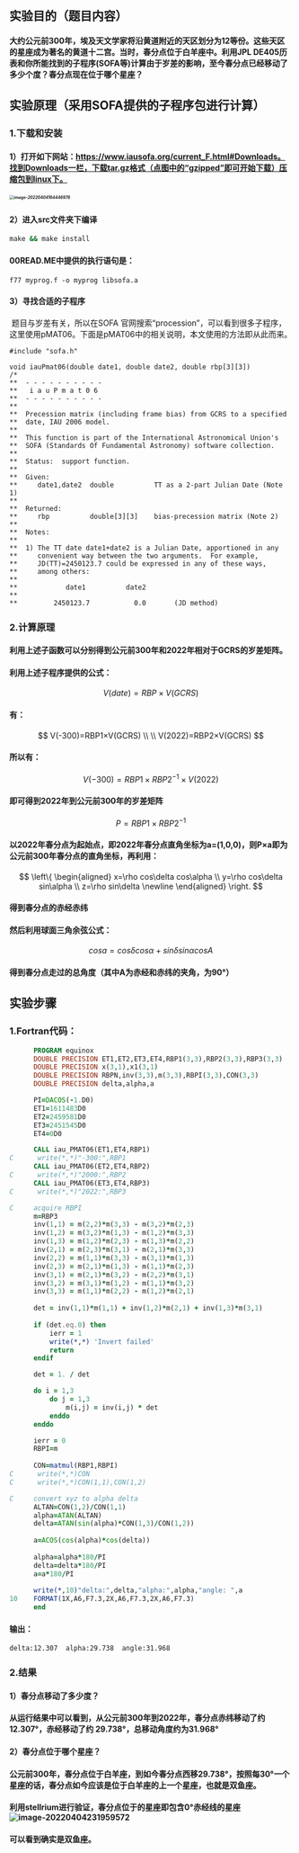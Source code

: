 ## 实验目的（题目内容）

#### 大约公元前300年，埃及天文学家将沿黄道附近的天区划分为12等份。这些天区的星座成为著名的黄道十二宫。当时，春分点位于白羊座中。利用JPL DE405历表和你所能找到的子程序(SOFA等)计算由于岁差的影响，至今春分点已经移动了多少个度？春分点现在位于哪个星座？



## 实验原理（采用SOFA提供的子程序包进行计算）

### 1.下载和安装

#### 1）打开如下网站：https://www.iausofa.org/current_F.html#Downloads。找到Downloads一栏，下载tar.gz格式（点图中的“gzipped”即可开始下载）压缩包到linux下。

##### <img src="C:\Users\LZX\AppData\Roaming\Typora\typora-user-images\image-20220404164446976.png" alt="image-20220404164446976" style="zoom:50%;" />

#### 2）进入src文件夹下编译

```fortran
make && make install
```

####      00READ.ME中提供的执行语句是：

```
f77 myprog.f -o myprog libsofa.a
```

#### 3）寻找合适的子程序

​      题目与岁差有关，所以在SOFA 官网搜索“procession”，可以看到很多子程序，这里使用pMAT06。下面是pMAT06中的相关说明，本文使用的方法即从此而来。

```cm
#include "sofa.h"

void iauPmat06(double date1, double date2, double rbp[3][3])
/*
**  - - - - - - - - - -
**   i a u P m a t 0 6
**  - - - - - - - - - -
**
**  Precession matrix (including frame bias) from GCRS to a specified
**  date, IAU 2006 model.
**
**  This function is part of the International Astronomical Union's
**  SOFA (Standards Of Fundamental Astronomy) software collection.
**
**  Status:  support function.
**
**  Given:
**     date1,date2  double          TT as a 2-part Julian Date (Note 1)
**
**  Returned:
**     rbp          double[3][3]    bias-precession matrix (Note 2)
**
**  Notes:
**
**  1) The TT date date1+date2 is a Julian Date, apportioned in any
**     convenient way between the two arguments.  For example,
**     JD(TT)=2450123.7 could be expressed in any of these ways,
**     among others:
**
**            date1          date2
**
**         2450123.7           0.0       (JD method)
```

### 2.计算原理

#### 利用上述子函数可以分别得到公元前300年和2022年相对于GCRS的岁差矩阵。

#### 利用上述子程序提供的公式：

$$
V(date)=RBP×V(GCRS)
$$



#### 有：

$$
V(-300)=RBP1×V(GCRS) \\
\\
V(2022)=RBP2×V(GCRS)
$$

#### 所以有：

$$
V(-300)=RBP1×RBP2^{-1}×V(2022)
$$

#### 即可得到2022年到公元前300年的岁差矩阵

$$
P=RBP1×RBP2^{-1}
$$



#### 以2022年春分点为起始点，即2022年春分点直角坐标为a=(1,0,0)，则P×a即为公元前300年春分点的直角坐标，再利用：

$$
\left\{
\begin{aligned}
x=\rho cos\delta cos\alpha \\
y=\rho cos\delta sin\alpha \\
z=\rho sin\delta \newline
\end{aligned}
\right.
$$



#### 得到春分点的赤经赤纬

#### 然后利用球面三角余弦公式：

$$
cosa=cos\delta cos\alpha+sin\delta sin\alpha cosA
$$

#### 得到春分点走过的总角度（其中A为赤经和赤纬的夹角，为90°）



## 实验步骤

### 1.Fortran代码：

```fortran
      PROGRAM equinox
      DOUBLE PRECISION ET1,ET2,ET3,ET4,RBP1(3,3),RBP2(3,3),RBP3(3,3)
      DOUBLE PRECISION x(3,1),x1(3,1) 
      DOUBLE PRECISION RBPN,inv(3,3),m(3,3),RBPI(3,3),CON(3,3)
      DOUBLE PRECISION delta,alpha,a

      PI=DACOS(-1.D0)
      ET1=1611483D0
      ET2=2459581D0
      ET3=2451545D0
      ET4=0D0

      CALL iau_PMAT06(ET1,ET4,RBP1)
C      write(*,*)"-300:",RBP1
      CALL iau_PMAT06(ET2,ET4,RBP2)
C      write(*,*)"2000:",RBP2
      CALL iau_PMAT06(ET3,ET4,RBP3)
C      write(*,*)"2022:",RBP3

C     acquire RBPI
      m=RBP3
      inv(1,1) = m(2,2)*m(3,3) - m(3,2)*m(2,3)
      inv(1,2) = m(3,2)*m(1,3) - m(1,2)*m(3,3)
      inv(1,3) = m(1,2)*m(2,3) - m(1,3)*m(2,2)  
      inv(2,1) = m(2,3)*m(3,1) - m(2,1)*m(3,3) 
      inv(2,2) = m(1,1)*m(3,3) - m(3,1)*m(1,3)
      inv(2,3) = m(2,1)*m(1,3) - m(1,1)*m(2,3)
      inv(3,1) = m(2,1)*m(3,2) - m(2,2)*m(3,1)
      inv(3,2) = m(3,1)*m(1,2) - m(1,1)*m(3,2)
      inv(3,3) = m(1,1)*m(2,2) - m(1,2)*m(2,1)
      
      det = inv(1,1)*m(1,1) + inv(1,2)*m(2,1) + inv(1,3)*m(3,1)
      
      if (det.eq.0) then
          ierr = 1
          write(*,*) 'Invert failed'
          return
      endif

      det = 1. / det

      do i = 1,3
          do j = 1,3
              m(i,j) = inv(i,j) * det
          enddo
      enddo

      ierr = 0
      RBPI=m
      
      CON=matmul(RBP1,RBPI)
C      write(*,*)CON
C      write(*,*)CON(1,1),CON(1,2)

C     convert xyz to alpha delta
      ALTAN=CON(1,2)/CON(1,1)
      alpha=ATAN(ALTAN)
      delta=ATAN(sin(alpha)*CON(1,3)/CON(1,2))
      
      a=ACOS(cos(alpha)*cos(delta))
      
      alpha=alpha*180/PI
      delta=delta*180/PI
      a=a*180/PI
      
      write(*,10)"delta:",delta,"alpha:",alpha,"angle: ",a
10    FORMAT(1X,A6,F7.3,2X,A6,F7.3,2X,A6,F7.3)   
      end
```

#### 输出：

```
delta:12.307  alpha:29.738  angle:31.968
```

### 2.结果

#### 1）春分点移动了多少度？

#### 从运行结果中可以看到，从公元前300年到2022年，春分点赤纬移动了约12.307°，赤经移动了约  29.738°，总移动角度约为31.968°

#### 2）春分点位于哪个星座？

#### 公元前300年，春分点位于白羊座，到如今春分点西移29.738°，按照每30°一个星座的话，春分点如今应该是位于白羊座的上一个星座，也就是双鱼座。

#### 利用stellrium进行验证，春分点位于的星座即包含0°赤经线的星座![image-20220404231959572](C:\Users\LZX\AppData\Roaming\Typora\typora-user-images\image-20220404231959572.png)

#### 可以看到确实是双鱼座。
